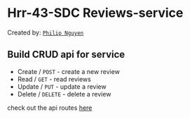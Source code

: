 # Hrr-43-SDC Reviews-service

Created by: [`Philip Nguyen`](https://www.linkedin.com/in/philip-nguyen-333963196/)

## Build CRUD api for service

* Create / `POST` - create a new review
* Read / `GET` - read  reviews
* Update / `PUT` - update a review
* Delete / `DELETE` - delete a review

check out the api routes [here](server/app.js#L29)